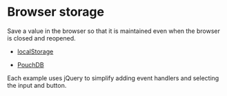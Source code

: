 # Browser storage

Save a value in the browser so that it is maintained even when the
browser is closed and reopened.

- [localStorage](./localStorage/)

- [PouchDB](./PouchDB/)


Each example uses jQuery to simplify adding event handlers and selecting
the input and button.
